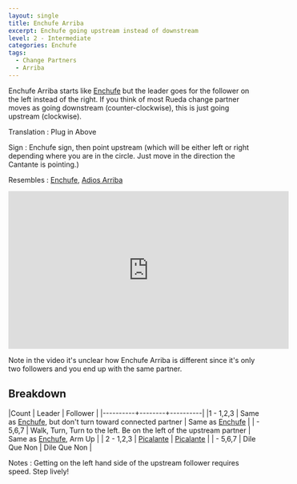 ```yaml
---
layout: single
title: Enchufe Arriba
excerpt: Enchufe going upstream instead of downstream
level: 2 - Intermediate
categories: Enchufe
tags: 
  - Change Partners
  - Arriba
---
```


Enchufe Arriba starts like [Enchufe](/enchufe/enchufe) but the leader goes for the follower
on the left instead of the right.  If you think of most Rueda change partner moves as going
downstream (counter-clockwise), this is just going upstream (clockwise).  

Translation
: Plug in Above

Sign
: Enchufe sign, then point upstream (which will be either left or right depending where you
are in the circle.  Just move in the direction the Cantante is pointing.)

Resembles
: [Enchufe](/enchufe/enchufe), [Adios Arriba](/adios/adios-arriba)

<iframe width="560" height="315"  src="https://www.youtube-nocookie.com/embed/h80IBtScqkA?rel=0" frameborder="0" allowfullscreen></iframe>


Note in the video it's unclear how Enchufe Arriba is different since it's only two followers
and you end up with the same partner.  

## Breakdown

|Count     | Leader | Follower |
|----------+--------+----------|
|1 - 1,2,3 | Same as [Enchufe](/enchufe/enchufe), but don't turn toward connected partner | Same as [Enchufe](/enchufe/enchufe) |
| - 5,6,7 | Walk, Turn, Turn to the left.  Be on the left of the upstream partner | Same as [Enchufe](/enchufe/enchufe), Arm Up |
| 2 - 1,2,3 | [Picalante](/basics/dame) | [Picalante](/basics/dame) |
| - 5,6,7 | Dile Que Non | Dile Que Non |

Notes
: Getting on the left hand side of the upstream follower requires speed.  Step lively!    